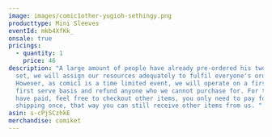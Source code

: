 ```yaml
---
image: images/comic1other-yugioh-sethingy.png
producttype: Mini Sleeves
eventId: mkb4XfKk_
onsale: true
pricings:
  - quantity: 1
    price: 46
description: "A large amount of people have already pre-ordered his two sleeves
  set, we will assign our resources adequately to fulfil everyone's orders.
  However, as comic1 is a time limited event, we will operate on a first come
  first serve basis and refund anyone who we cannot purchase for. For those who
  have paid, feel free to checkout other items, you only need to pay for
  shipping once, that way you can still receive other items from us. "
asin: s-cPjSCzhkE
merchandise: comiket
---
```


